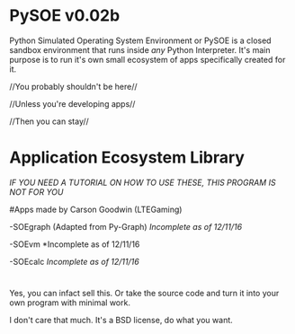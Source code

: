# PySOE v0.02b
Python Simulated Operating System Environment or PySOE is a closed sandbox environment that runs inside *any* Python Interpreter. It's main purpose is to run it's own small ecosystem of apps specifically created for it.

//You probably shouldn't be here//

//Unless you're developing apps//

//Then you can stay//


# Application Ecosystem Library
*IF YOU NEED A TUTORIAL ON HOW TO USE THESE, THIS PROGRAM IS NOT FOR YOU*

#Apps made by Carson Goodwin (LTEGaming)

-SOEgraph (Adapted from Py-Graph) *Incomplete as of 12/11/16*

-SOEvm *Incomplete as of 12/11/16

-SOEcalc *Incomplete as of 12/11/16*
# 

Yes, you can infact sell this. Or take the source code and turn it into your own program with minimal work. 

I don't care that much. It's a BSD license, do what you want.

